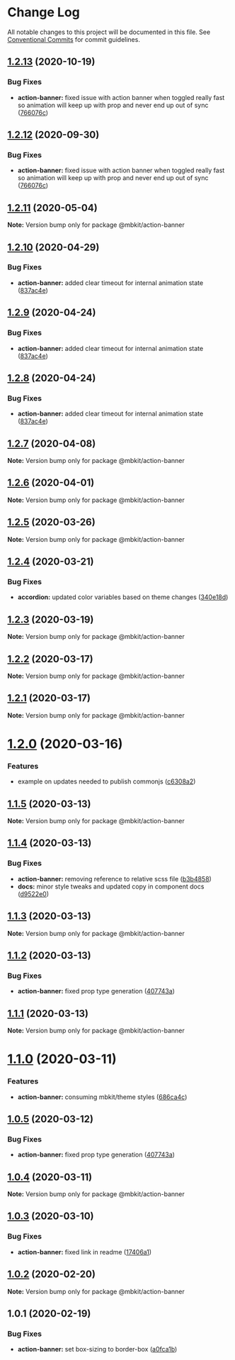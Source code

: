 # Change Log

All notable changes to this project will be documented in this file.
See [Conventional Commits](https://conventionalcommits.org) for commit guidelines.

## [1.2.13](https://github.com/mindbody/mbkit/compare/@mbkit/action-banner@1.2.13...@mbkit/action-banner@1.2.13) (2020-10-19)


### Bug Fixes

* **action-banner:** fixed issue with action banner when toggled really fast so animation will keep up with prop and never end up out of sync ([766076c](https://github.com/mindbody/mbkit/commit/766076ce950d89eebd4f17b17e6f877cde05fbd4))





## [1.2.12](https://github.com/mindbody/mbkit/compare/@mbkit/action-banner@1.2.11...@mbkit/action-banner@1.2.12) (2020-09-30)


### Bug Fixes

* **action-banner:** fixed issue with action banner when toggled really fast so animation will keep up with prop and never end up out of sync ([766076c](https://github.com/mindbody/mbkit/commit/766076ce950d89eebd4f17b17e6f877cde05fbd4))





## [1.2.11](https://github.com/mindbody/design-system/compare/@mbkit/action-banner@1.2.10...@mbkit/action-banner@1.2.11) (2020-05-04)

**Note:** Version bump only for package @mbkit/action-banner





## [1.2.10](https://github.com/mindbody/design-system/compare/@mbkit/action-banner@1.2.7...@mbkit/action-banner@1.2.10) (2020-04-29)


### Bug Fixes

* **action-banner:** added clear timeout for internal animation state ([837ac4e](https://github.com/mindbody/design-system/commit/837ac4ea85cd73f118c7e39381506d897295d212))





## [1.2.9](https://github.com/mindbody/design-system/compare/@mbkit/action-banner@1.2.7...@mbkit/action-banner@1.2.9) (2020-04-24)


### Bug Fixes

* **action-banner:** added clear timeout for internal animation state ([837ac4e](https://github.com/mindbody/design-system/commit/837ac4ea85cd73f118c7e39381506d897295d212))





## [1.2.8](https://github.com/mindbody/design-system/compare/@mbkit/action-banner@1.2.7...@mbkit/action-banner@1.2.8) (2020-04-24)


### Bug Fixes

* **action-banner:** added clear timeout for internal animation state ([837ac4e](https://github.com/mindbody/design-system/commit/837ac4ea85cd73f118c7e39381506d897295d212))





## [1.2.7](https://github.com/mindbody/mbkit/compare/@mbkit/action-banner@1.2.6...@mbkit/action-banner@1.2.7) (2020-04-08)

**Note:** Version bump only for package @mbkit/action-banner





## [1.2.6](https://github.com/mindbody/design-system/compare/@mbkit/action-banner@1.2.5...@mbkit/action-banner@1.2.6) (2020-04-01)

**Note:** Version bump only for package @mbkit/action-banner





## [1.2.5](https://github.com/mindbody/design-system/compare/@mbkit/action-banner@1.2.4...@mbkit/action-banner@1.2.5) (2020-03-26)

**Note:** Version bump only for package @mbkit/action-banner





## [1.2.4](https://github.com/mindbody/design-system/compare/@mbkit/action-banner@1.2.3...@mbkit/action-banner@1.2.4) (2020-03-21)


### Bug Fixes

* **accordion:** updated color variables based on theme changes ([340e18d](https://github.com/mindbody/design-system/commit/340e18d582888b9bc6605952dab977e17f3ef9ac))





## [1.2.3](https://github.com/mindbody/design-system/compare/@mbkit/action-banner@1.2.2...@mbkit/action-banner@1.2.3) (2020-03-19)

**Note:** Version bump only for package @mbkit/action-banner





## [1.2.2](https://github.com/mindbody/mbkit/compare/@mbkit/action-banner@1.2.1...@mbkit/action-banner@1.2.2) (2020-03-17)

**Note:** Version bump only for package @mbkit/action-banner





## [1.2.1](https://github.com/mindbody/design-system/compare/@mbkit/action-banner@1.2.0...@mbkit/action-banner@1.2.1) (2020-03-17)

**Note:** Version bump only for package @mbkit/action-banner





# [1.2.0](https://github.com/mindbody/design-system/compare/@mbkit/action-banner@1.1.5...@mbkit/action-banner@1.2.0) (2020-03-16)


### Features

* example on updates needed to publish commonjs ([c6308a2](https://github.com/mindbody/design-system/commit/c6308a203b0a27bf940149fa12cbcbe0bc1a3c23))





## [1.1.5](https://github.com/mindbody/design-system/compare/@mbkit/action-banner@1.1.4...@mbkit/action-banner@1.1.5) (2020-03-13)

**Note:** Version bump only for package @mbkit/action-banner





## [1.1.4](https://github.com/mindbody/design-system/compare/@mbkit/action-banner@1.1.3...@mbkit/action-banner@1.1.4) (2020-03-13)


### Bug Fixes

* **action-banner:** removing reference to relative scss file ([b3b4858](https://github.com/mindbody/design-system/commit/b3b4858d4624aa3d9f4359593906144c6039d023))
* **docs:** minor style tweaks and updated copy in component docs ([d9522e0](https://github.com/mindbody/design-system/commit/d9522e0f1470800e3103793208e24a84739a5888))





## [1.1.3](https://github.com/mindbody/design-system/compare/@mbkit/action-banner@1.1.2...@mbkit/action-banner@1.1.3) (2020-03-13)

**Note:** Version bump only for package @mbkit/action-banner





## [1.1.2](https://github.com/mindbody/design-system/compare/@mbkit/action-banner@1.1.1...@mbkit/action-banner@1.1.2) (2020-03-13)


### Bug Fixes

* **action-banner:** fixed prop type generation ([407743a](https://github.com/mindbody/design-system/commit/407743a4b42c72735759b5170bfed5a233e9a0c1))





## [1.1.1](https://github.com/mindbody/design-system/compare/@mbkit/action-banner@1.1.0...@mbkit/action-banner@1.1.1) (2020-03-13)

**Note:** Version bump only for package @mbkit/action-banner





# [1.1.0](https://github.com/mindbody/design-system/compare/@mbkit/action-banner@1.0.4...@mbkit/action-banner@1.1.0) (2020-03-11)


### Features

* **action-banner:** consuming mbkit/theme styles ([686ca4c](https://github.com/mindbody/design-system/commit/686ca4cf173daa96e4737793d421f8a2b6a52f5c))


## [1.0.5](https://github.com/mindbody/design-system/compare/@mbkit/action-banner@1.0.4...@mbkit/action-banner@1.0.5) (2020-03-12)


### Bug Fixes

* **action-banner:** fixed prop type generation ([407743a](https://github.com/mindbody/design-system/commit/407743a4b42c72735759b5170bfed5a233e9a0c1))





## [1.0.4](https://github.com/mindbody/design-system/compare/@mbkit/action-banner@1.0.3...@mbkit/action-banner@1.0.4) (2020-03-11)

**Note:** Version bump only for package @mbkit/action-banner





## [1.0.3](https://github.com/mindbody/design-system/compare/@mbkit/action-banner@1.0.2...@mbkit/action-banner@1.0.3) (2020-03-10)


### Bug Fixes

* **action-banner:** fixed link in readme ([17406a1](https://github.com/mindbody/design-system/commit/17406a1d24772f0bf86de6d1b019509a7f172c80))





## [1.0.2](https://github.com/mindbody/design-system/compare/@mbkit/action-banner@1.0.1...@mbkit/action-banner@1.0.2) (2020-02-20)

**Note:** Version bump only for package @mbkit/action-banner





## 1.0.1 (2020-02-19)


### Bug Fixes

* **action-banner:** set box-sizing to border-box ([a0fca1b](https://github.com/mindbody/design-system/commit/a0fca1b5c542ff23b72d27fcf437f50f124ce041))
